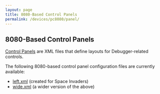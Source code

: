 ```yaml
---
layout: page
title: 8080-Based Control Panels
permalink: /devices/pc8080/panel/
---
```


8080-Based Control Panels
---

[Control Panels](/docs/pcx86/panel/) are XML files that define layouts for Debugger-related controls.

The following 8080-based control panel configuration files are currently available:

 - [left.xml](left.xml) (created for Space Invaders)
 - [wide.xml](wide.xml) (a wider version of the above)

